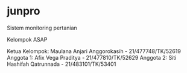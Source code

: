 # junpro
Sistem monitoring pertanian

Kelompok ASAP

Ketua Kelompok: Maulana Anjari Anggorokasih - 21/477748/TK/52619
Anggota 1: Afix Vega Praditya - 21/477810/TK/52629
Anggota 2: Siti Hashifah Qatrunnada - 21/483101/TK/53401
